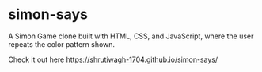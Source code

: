# simon-says

A Simon Game clone built with HTML, CSS, and JavaScript, where the user repeats the color pattern shown. 

Check it out here
https://shrutiwagh-1704.github.io/simon-says/
